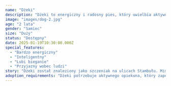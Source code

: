 ```yaml
---
name: "Dżeki"
description: "Dżeki to energiczny i radosny pies, który uwielbia aktywność fizyczną. Jest bardzo inteligentny i szybko się uczy nowych komend."
image: "images/dog-2.jpg"
age: "2 lata"
gender: "Samiec"
size: "Duży"
status: "Dostępny"
date: 2025-01-19T10:30:00.000Z
special_features:
  - "Bardzo energiczny"
  - "Inteligentny"
  - "Lubi bieganie"
  - "Przyjazny wobec ludzi"
story: "Dżeki został znaleziony jako szczeniak na ulicach Stambułu. Mimo młodego wieku, już pokazuje się jako bardzo mądry i posłuszny pies. Uwielbia zabawy z innymi psami i jest bardzo towarzyski."
adoption_requirements: "Dżeki potrzebuje aktywnego opiekuna, który zapewni mu dużo ruchu. Idealny dla osób uprawiających sport lub rodzin z dużym ogrodem. Wymaga konsekwentnego szkolenia."
---
```

